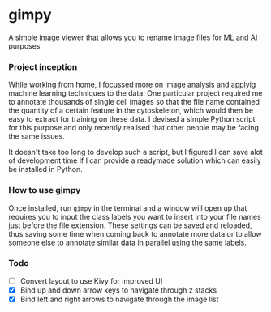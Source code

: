 # gimpy
A simple image viewer that allows you to rename image files for ML and AI purposes

### Project inception
While working from home, I focussed more on image analysis and applyig machine learning techniques to the data. One particular project required me to annotate thousands of single cell images so that the file name contained the quantity of a certain feature in the cytoskeleton, which would then be easy to extract for training on these data. I devised a simple Python script for this purpose and only recently realised that other people may be facing the same issues.

It doesn't take too long to develop such a script, but I figured I can save alot of development time if I can provide a readymade solution which can easily be installed in Python.

### How to use gimpy
Once installed, run `gimpy` in the terminal and a window will open up that requires you to input the class labels you want to insert into your file names just before the file extension. These settings can be saved and reloaded, thus saving some time when coming back to annotate more data or to allow someone else to annotate similar data in parallel using the same labels.

### Todo
- [ ] Convert layout to use Kivy for improved UI
- [X] Bind up and down arrow keys to navigate through z stacks
- [X] Bind left and right arrows to navigate through the image list
